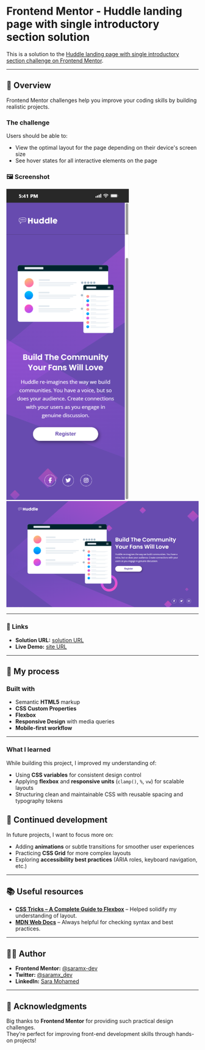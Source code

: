 # Frontend Mentor - Huddle landing page with single introductory section solution

This is a solution to the [Huddle landing page with single introductory section challenge on Frontend Mentor](https://www.frontendmentor.io/challenges/huddle-landing-page-with-a-single-introductory-section-B_2Wvxgi0).  

---

## 📖 Overview

Frontend Mentor challenges help you improve your coding skills by building realistic projects.  

### The challenge

Users should be able to:

- View the optimal layout for the page depending on their device's screen size  
- See hover states for all interactive elements on the page  

### 🖼️ Screenshot

![Screenshot of my solution](/screenshote/iPhone-13-PRO-127.0.0.1.png)
![Screenshot of my solution](/screenshote/screencapture-Desktop.png)


---

### 🔗 Links

- **Solution URL:** [solution URL]()  
- **Live Demo:** [site URL]()

---

## 🧠 My process

### Built with

- Semantic **HTML5** markup  
- **CSS Custom Properties**  
- **Flexbox**  
- **Responsive Design** with media queries  
- **Mobile-first workflow**  

---

### What I learned

While building this project, I improved my understanding of:

- Using **CSS variables** for consistent design control  
- Applying **flexbox** and **responsive units** (`clamp()`, `%`, `vw`) for scalable layouts  
- Structuring clean and maintainable CSS with reusable spacing and typography tokens  

## 🚀 Continued development

In future projects, I want to focus more on:

- Adding **animations** or subtle transitions for smoother user experiences  
- Practicing **CSS Grid** for more complex layouts  
- Exploring **accessibility best practices** (ARIA roles, keyboard navigation, etc.)

---

## 📚 Useful resources

- [**CSS Tricks – A Complete Guide to Flexbox**](https://css-tricks.com/snippets/css/a-guide-to-flexbox/) – Helped solidify my understanding of layout.  
- [**MDN Web Docs**](https://developer.mozilla.org/) – Always helpful for checking syntax and best practices.

---

## 👩‍💻 Author

- **Frontend Mentor:** [@saramx-dev](https://www.frontendmentor.io/profile/saramx-dev)  
- **Twitter:** [@saramx_dev](https://x.com/saramx_dev)  
- **LinkedIn:** [Sara Mohamed](https://www.linkedin.com/in/saramx-dev/)

---

## 🙏 Acknowledgments

Big thanks to **Frontend Mentor** for providing such practical design challenges.  
They’re perfect for improving front-end development skills through hands-on projects!
